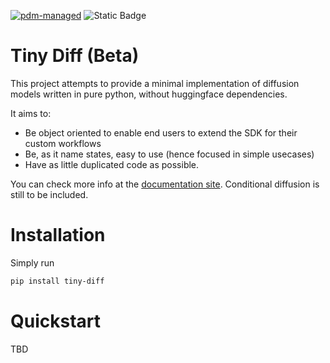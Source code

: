 [![pdm-managed](https://img.shields.io/endpoint?url=https%3A%2F%2Fcdn.jsdelivr.net%2Fgh%2Fpdm-project%2F.github%2Fbadge.json)](https://pdm-project.org)
![Static Badge](https://img.shields.io/badge/jsonargparse-d?link=https%3A%2F%2Fgithub.com%2Fomni-us%2Fjsonargparse)


# Tiny Diff (Beta)

This project attempts to provide a minimal implementation of diffusion models written in pure python, without huggingface dependencies.

It aims to:

- Be object oriented to enable end users to extend the SDK for their custom workflows
- Be, as it name states, easy to use (hence focused in simple usecases)
- Have as little duplicated code as possible.

You can check more info at the [documentation site](https://tiny-diff.readthedocs.io/en/latest/).
Conditional diffusion is still to be included.



# Installation

Simply run 
```bash
pip install tiny-diff
```
# Quickstart
TBD
